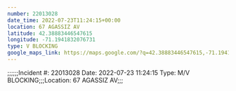 ```yaml
---
number: 22013028
date_time: 2022-07-23T11:24:15+00:00
location: 67 AGASSIZ AV
latitude: 42.38883446547615
longitude: -71.1941832076731
type: V BLOCKING
google_maps_link: https://maps.google.com/?q=42.38883446547615,-71.1941832076731
---
```


;;;;;;Incident #: 22013028  Date: 2022-07-23 11:24:15   Type: M/V BLOCKING;;;Location: 67 AGASSIZ AV;;;
